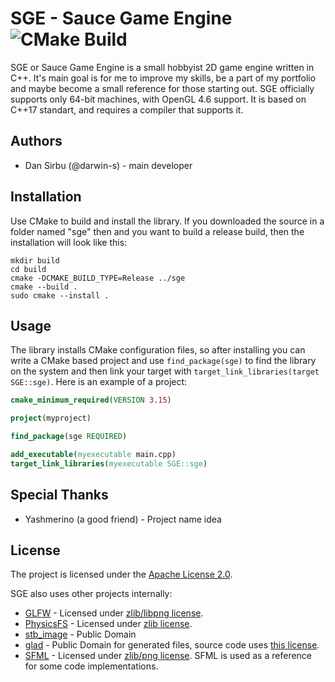 # SGE - Sauce Game Engine ![CMake Build](https://github.com/darwin-s/sge/workflows/CMake%20Build/badge.svg?branch=master)

SGE or Sauce Game Engine is a small hobbyist 2D game engine written in C++.
It's main goal is for me to improve my skills, be a part of my portfolio and maybe become a small reference for those starting out.
SGE officially supports only 64-bit machines, with OpenGL 4.6 support. It is based on C++17 standart, and requires a compiler that supports it.

## Authors

  - Dan Sirbu (@darwin-s) - main developer
  
## Installation

Use CMake to build and install the library. 
If you downloaded the source in a folder named "sge" then and 
you want to build a release build, then the installation will
look like this:

````Shell
mkdir build
cd build
cmake -DCMAKE_BUILD_TYPE=Release ../sge
cmake --build .
sudo cmake --install .
````

## Usage

The library installs CMake configuration files, so after installing you can write
a CMake based project and use ``find_package(sge)`` to find the library on the system
and then link your target with ``target_link_libraries(target SGE::sge)``. Here is
an example of a project:

````CMake
cmake_minimum_required(VERSION 3.15)

project(myproject)

find_package(sge REQUIRED)

add_executable(myexecutable main.cpp)
target_link_libraries(myexecutable SGE::sge)
````
## Special Thanks

  - Yashmerino (a good friend) - Project name idea

## License

The project is licensed under the [Apache License 2.0](https://choosealicense.com/licenses/apache-2.0/).

SGE also uses other projects internally:
  - [GLFW](https://www.glfw.org/) - Licensed under [zlib/libpng license](https://www.glfw.org/license.html).
  - [PhysicsFS](https://icculus.org/physfs/) - Licensed under [zlib license](https://hg.icculus.org/icculus/physfs/raw-file/tip/LICENSE.txt).
  - [stb_image](https://github.com/nothings/stb/blob/master/stb_image.h) - Public Domain
  - [glad](https://github.com/Dav1dde/glad) - Public Domain for generated files, source code uses [this license](https://github.com/Dav1dde/glad/blob/master/LICENSE).
  - [SFML](https://github.com/SFML/SFML) - Licensed under [zlib/png license](https://www.sfml-dev.org/license.php). SFML is used as a reference for some code implementations.
